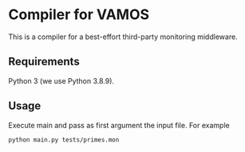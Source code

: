 # Compiler for VAMOS

This is a compiler for a best-effort third-party monitoring middleware.

## Requirements
Python 3 (we use Python 3.8.9).

## Usage

Execute main and pass as first argument the input file. For example

```bash
python main.py tests/primes.mon
```
